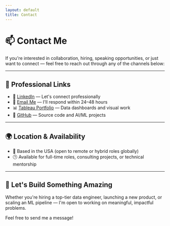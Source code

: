 ```yaml
---
layout: default
title: Contact
---
```


# 📫 Contact Me

If you're interested in collaboration, hiring, speaking opportunities, or just want to connect — feel free to reach out through any of the channels below:

---

## 💼 Professional Links

- 🔗 [LinkedIn](https://www.linkedin.com/in/santhoshguntupalli) — Let's connect professionally
- 📧 [Email Me](mailto:santhosh.guntupalli09@gmail.com) — I'll respond within 24–48 hours
- 📊 [Tableau Portfolio](https://public.tableau.com/app/profile/santhosh.guntupalli/vizzes) — Data dashboards and visual work
- 🧠 [GitHub](https://github.com/guntupalli09) — Source code and AI/ML projects

---

## 🌍 Location & Availability

- 📍 Based in the USA (open to remote or hybrid roles globally)
- 🕒 Available for full-time roles, consulting projects, or technical mentorship

---

## 📣 Let's Build Something Amazing

Whether you're hiring a top-tier data engineer, launching a new product, or scaling an ML pipeline — I'm open to working on meaningful, impactful problems.

Feel free to send me a message!
